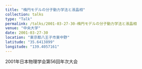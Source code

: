```yaml
---
title: "楕円モデルの分子動力学法と液晶相"
collection: talks
type: "Talk"
permalink: /talks/2001-03-27-30-楕円モデルの分子動力学法と液晶相
venue: "中央大学"
date: 2001-03-27-30
location: "東京都八王子市東中野"
latitude: "35.6413899"
longitude: "139.4057161"
---
```


2001年日本物理学会第56回年次大会
